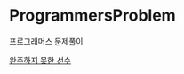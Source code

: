 # ProgrammersProblem
프로그래머스 문제풀이

[완주하지 못한 선수](https://github.com/daum7766/ProgrammersProblem/blob/master/%EC%99%84%EC%A3%BC%ED%95%98%EC%A7%80%20%EB%AA%BB%ED%95%9C%20%EC%84%A0%EC%88%98(%ED%95%B4%EC%89%AC)/Lv1_Hash.cpp)
